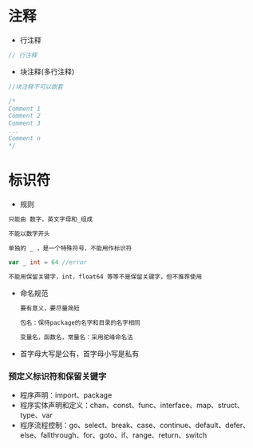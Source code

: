 # 注释

* 行注释

```go
// 行注释
```

* 块注释(多行注释)

```go
//块注释不可以嵌套

/*
Comment 1
Comment 2
Comment 3
...
Comment n
*/
```



# 标识符

* 规则

```go
只能由 数字，英文字母和_组成

不能以数字开头

单独的 _ ，是一个特殊符号，不能用作标识符

var _ int = 64 //error

不能用保留关键字，int，float64 等等不是保留关键字，但不推荐使用
```

* 命名规范

  ```go
  要有意义，要尽量简短
  
  包名：保持package的名字和目录的名字相同
  
  变量名，函数名，常量名：采用驼峰命名法
  ```

* 首字母大写是公有，首字母小写是私有



### 预定义标识符和保留关键字

- 程序声明：import、package
- 程序实体声明和定义：chan、const、func、interface、map、struct、type、var
- 程序流程控制：go、select、break、case、continue、default、defer、else、fallthrough、for、goto、if、range、return、switch
